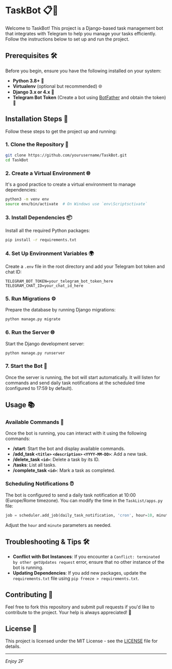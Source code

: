 # TaskBot 📋🤖

Welcome to TaskBot! This project is a Django-based task management bot that integrates with Telegram to help you manage your tasks efficiently. Follow the instructions below to set up and run the project.

## Prerequisites 🛠️

Before you begin, ensure you have the following installed on your system:

- **Python 3.8+** 🐍
- **Virtualenv** (optional but recommended) 🌐
- **Django 3.x or 4.x** 🌱
- **Telegram Bot Token** (Create a bot using [BotFather](https://core.telegram.org/bots#botfather) and obtain the token) 🔑

## Installation Steps 🚀

Follow these steps to get the project up and running:

### 1. Clone the Repository 📂

```bash
git clone https://github.com/yourusername/TaskBot.git
cd TaskBot
```

### 2. Create a Virtual Environment 🌐

It's a good practice to create a virtual environment to manage dependencies:

```bash
python3 -m venv env
source env/bin/activate  # On Windows use `env\Scriptsctivate`
```

### 3. Install Dependencies 📦

Install all the required Python packages:

```bash
pip install -r requirements.txt
```

### 4. Set Up Environment Variables 🌍

Create a `.env` file in the root directory and add your Telegram bot token and chat ID:

```
TELEGRAM_BOT_TOKEN=your_telegram_bot_token_here
TELEGRAM_CHAT_ID=your_chat_id_here
```

### 5. Run Migrations ⚙️

Prepare the database by running Django migrations:

```bash
python manage.py migrate
```

### 6. Run the Server 🌐

Start the Django development server:

```bash
python manage.py runserver
```

### 7. Start the Bot 🤖

Once the server is running, the bot will start automatically. It will listen for commands and send daily task notifications at the scheduled time (configured to 17:59 by default).

## Usage 📚

### Available Commands 💬

Once the bot is running, you can interact with it using the following commands:

- **/start**: Start the bot and display available commands.
- **/add_task `<title>` `<description>` `<YYYY-MM-DD>`**: Add a new task.
- **/delete_task `<id>`**: Delete a task by its ID.
- **/tasks**: List all tasks.
- **/complete_task `<id>`**: Mark a task as completed.

### Scheduling Notifications ⏰

The bot is configured to send a daily task notification at 10:00 (Europe/Rome timezone). You can modify the time in the `TaskList/apps.py` file:

```python
job = scheduler.add_job(daily_task_notification, 'cron', hour=10, minute=00)
```

Adjust the `hour` and `minute` parameters as needed.

## Troubleshooting & Tips 🛠️

- **Conflict with Bot Instances**: If you encounter a `Conflict: terminated by other getUpdates request` error, ensure that no other instance of the bot is running.
- **Updating Dependencies**: If you add new packages, update the `requirements.txt` file using `pip freeze > requirements.txt`.

## Contributing 🤝

Feel free to fork this repository and submit pull requests if you'd like to contribute to the project. Your help is always appreciated! 🌟

## License 📜

This project is licensed under the MIT License - see the [LICENSE](LICENSE) file for details.

---

*Enjoy 2F*
